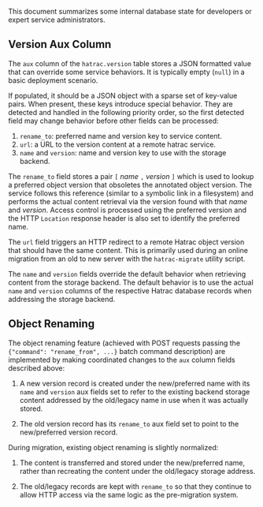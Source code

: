 
This document summarizes some internal database state for developers or
expert service administrators.

## Version Aux Column

The `aux` column of the `hatrac.version` table stores a JSON formatted
value that can override some service behaviors. It is typically empty
(`null`) in a basic deployment scenario.

If populated, it should be a JSON object with a sparse set of
key-value pairs. When present, these keys introduce special
behavior. They are detected and handled in the following priority
order, so the first detected field may change behavior before other
fields can be processed:

1. `rename_to`: preferred name and version key to service content.
2. `url`: a URL to the version content at a remote hatrac service.
3. `name` and `version`: name and version key to use with the storage backend.

The `rename_to` field stores a pair `[` _name_ `,` _version_ `]` which
is used to lookup a preferred object version that obsoletes the
annotated object version. The service follows this reference (similar
to a symbolic link in a filesystem) and performs the actual content
retrieval via the version found with that _name_ and _version_. Access
control is processed using the preferred version and the HTTP
`Location` response header is also set to identify the preferred name.

The `url` field triggers an HTTP redirect to a remote Hatrac object
version that should have the same content. This is primarily used
during an online migration from an old to new server with the
`hatrac-migrate` utility script.

The `name` and `version` fields override the default behavior when
retrieving content from the storage backend. The default behavior is
to use the actual `name` and `version` columns of the respective
Hatrac database records when addressing the storage backend.

## Object Renaming

The object renaming feature (achieved with POST requests passing the
`{"command": "rename_from", ...}` batch command description) are
implemented by making coordinated changes to the `aux` column fields
described above:

1. A new version record is created under the new/preferred name with
its `name` and `version` aux fields set to refer to the existing
backend storage content addressed by the old/legacy name in use when
it was actually stored.

2. The old version record has its `rename_to` aux field set to point
to the new/preferred version record.

During migration, existing object renaming is slightly normalized:

1. The content is transferred and stored under the new/preferred name,
rather than recreating the content under the old/legacy storage address.

2. The old/legacy records are kept with `rename_to` so that they
continue to allow HTTP access via the same logic as the pre-migration
system.
